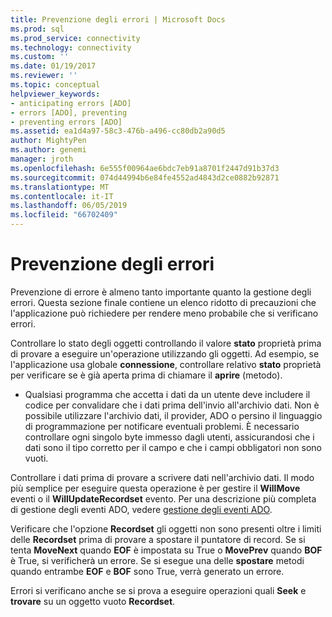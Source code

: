 ```yaml
---
title: Prevenzione degli errori | Microsoft Docs
ms.prod: sql
ms.prod_service: connectivity
ms.technology: connectivity
ms.custom: ''
ms.date: 01/19/2017
ms.reviewer: ''
ms.topic: conceptual
helpviewer_keywords:
- anticipating errors [ADO]
- errors [ADO], preventing
- preventing errors [ADO]
ms.assetid: ea1d4a97-58c3-476b-a496-cc80db2a90d5
author: MightyPen
ms.author: genemi
manager: jroth
ms.openlocfilehash: 6e555f00964ae6bdc7eb91a8701f2447d91b37d3
ms.sourcegitcommit: 074d44994b6e84fe4552ad4843d2ce0882b92871
ms.translationtype: MT
ms.contentlocale: it-IT
ms.lasthandoff: 06/05/2019
ms.locfileid: "66702409"
---
```

# <a name="anticipating-errors"></a>Prevenzione degli errori
Prevenzione di errore è almeno tanto importante quanto la gestione degli errori. Questa sezione finale contiene un elenco ridotto di precauzioni che l'applicazione può richiedere per rendere meno probabile che si verificano errori.  
  
 Controllare lo stato degli oggetti controllando il valore **stato** proprietà prima di provare a eseguire un'operazione utilizzando gli oggetti. Ad esempio, se l'applicazione usa globale **connessione**, controllare relativo **stato** proprietà per verificare se è già aperta prima di chiamare il **aprire** (metodo).  
  
-   Qualsiasi programma che accetta i dati da un utente deve includere il codice per convalidare che i dati prima dell'invio all'archivio dati. Non è possibile utilizzare l'archivio dati, il provider, ADO o persino il linguaggio di programmazione per notificare eventuali problemi. È necessario controllare ogni singolo byte immesso dagli utenti, assicurandosi che i dati sono il tipo corretto per il campo e che i campi obbligatori non sono vuoti.  
  
 Controllare i dati prima di provare a scrivere dati nell'archivio dati. Il modo più semplice per eseguire questa operazione è per gestire il **WillMove** eventi o il **WillUpdateRecordset** evento. Per una descrizione più completa di gestione degli eventi ADO, vedere [gestione degli eventi ADO](../../../ado/guide/data/handling-ado-events.md).  
  
 Verificare che l'opzione **Recordset** gli oggetti non sono presenti oltre i limiti delle **Recordset** prima di provare a spostare il puntatore di record. Se si tenta **MoveNext** quando **EOF** è impostata su True o **MovePrev** quando **BOF** è True, si verificherà un errore. Se si esegue una delle **spostare** metodi quando entrambe **EOF** e **BOF** sono True, verrà generato un errore.  
  
 Errori si verificano anche se si prova a eseguire operazioni quali **Seek** e **trovare** su un oggetto vuoto **Recordset**.
